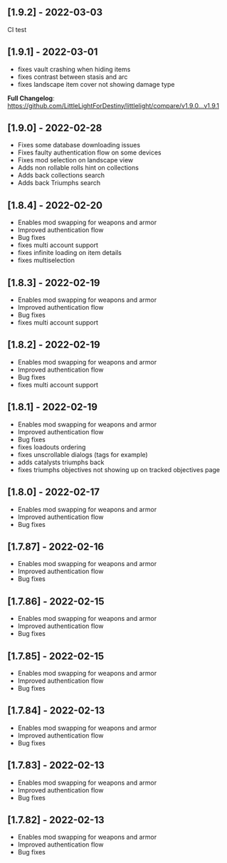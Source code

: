 ## [1.9.2] - 2022-03-03

CI test

## [1.9.1] - 2022-03-01

- fixes vault crashing when hiding items
- fixes contrast between stasis and arc
- fixes landscape item cover not showing damage type

**Full Changelog**: https://github.com/LittleLightForDestiny/littlelight/compare/v1.9.0...v1.9.1

## [1.9.0] - 2022-02-28

- Fixes some database downloading issues
- Fixes faulty authentication flow on some devices
- Fixes mod selection on landscape view
- Adds non rollable rolls hint on collections
- Adds back collections search
- Adds back Triumphs search

## [1.8.4] - 2022-02-20

- Enables mod swapping for weapons and armor
- Improved authentication flow
- Bug fixes
- fixes multi account support
- fixes infinite loading on item details
- fixes multiselection

## [1.8.3] - 2022-02-19

- Enables mod swapping for weapons and armor
- Improved authentication flow
- Bug fixes
- fixes multi account support

## [1.8.2] - 2022-02-19

- Enables mod swapping for weapons and armor
- Improved authentication flow
- Bug fixes
- fixes multi account support

## [1.8.1] - 2022-02-19

- Enables mod swapping for weapons and armor
- Improved authentication flow
- Bug fixes
- fixes loadouts ordering
- fixes unscrollable dialogs (tags for example)
- adds catalysts triumphs back
- fixes triumphs objectives not showing up on tracked objectives page

## [1.8.0] - 2022-02-17

- Enables mod swapping for weapons and armor
- Improved authentication flow
- Bug fixes

## [1.7.87] - 2022-02-16

- Enables mod swapping for weapons and armor
- Improved authentication flow
- Bug fixes

## [1.7.86] - 2022-02-15

- Enables mod swapping for weapons and armor
- Improved authentication flow
- Bug fixes

## [1.7.85] - 2022-02-15

- Enables mod swapping for weapons and armor
- Improved authentication flow
- Bug fixes


## [1.7.84] - 2022-02-13

- Enables mod swapping for weapons and armor
- Improved authentication flow
- Bug fixes


## [1.7.83] - 2022-02-13

- Enables mod swapping for weapons and armor
- Improved authentication flow
- Bug fixes

## [1.7.82] - 2022-02-13

- Enables mod swapping for weapons and armor
- Improved authentication flow
- Bug fixes

